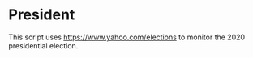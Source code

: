 # President
This script uses https://www.yahoo.com/elections  to monitor the 2020 presidential election.
